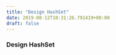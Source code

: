 ```yaml
---
title: "Design HashSet"
date: 2019-08-12T10:31:26.791419+00:00
draft: false
---
```


### Design HashSet
